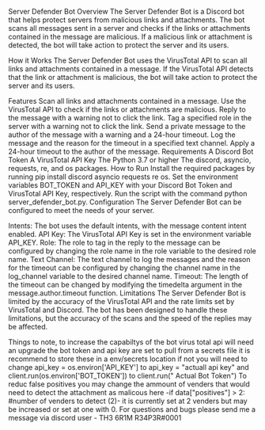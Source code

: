 Server Defender Bot
Overview
The Server Defender Bot is a Discord bot that helps protect servers from malicious links and attachments. The bot scans all messages sent in a server and checks if the links or attachments contained in the message are malicious. If a malicious link or attachment is detected, the bot will take action to protect the server and its users.

How it Works
The Server Defender Bot uses the VirusTotal API to scan all links and attachments contained in a message. If the VirusTotal API detects that the link or attachment is malicious, the bot will take action to protect the server and its users.

Features
Scan all links and attachments contained in a message.
Use the VirusTotal API to check if the links or attachments are malicious.
Reply to the message with a warning not to click the link.
Tag a specified role in the server with a warning not to click the link.
Send a private message to the author of the message with a warning and a 24-hour timeout.
Log the message and the reason for the timeout in a specified text channel.
Apply a 24-hour timeout to the author of the message.
Requirements
A Discord Bot Token
A VirusTotal API Key
The Python 3.7 or higher
The discord, asyncio, requests, re, and os packages.
How to Run
Install the required packages by running pip install discord asyncio requests re os.
Set the environment variables BOT_TOKEN and API_KEY with your Discord Bot Token and VirusTotal API Key, respectively.
Run the script with the command python server_defender_bot.py.
Configuration
The Server Defender Bot can be configured to meet the needs of your server.

Intents: The bot uses the default intents, with the message content intent enabled.
API Key: The VirusTotal API Key is set in the environment variable API_KEY.
Role: The role to tag in the reply to the message can be configured by changing the role name in the role variable to the desired role name.
Text Channel: The text channel to log the messages and the reason for the timeout can be configured by changing the channel name in the log_channel variable to the desired channel name.
Timeout: The length of the timeout can be changed by modifying the timedelta argument in the message.author.timeout function.
Limitations
The Server Defender Bot is limited by the accuracy of the VirusTotal API and the rate limits set by VirusTotal and Discord. The bot has been designed to handle these limitations, but the accuracy of the scans and the speed of the replies may be affected.

Things to note, to increase the capabiltys of the bot virus total api will need an upgrade the bot token and api key are set to pull from a secrets file it is recommend to store these in a env/secrets location if not you will need to change  api_key = os.environ['API_KEY'] to api_key = "actuall api key" and client.run(os.environ['BOT_TOKEN']) to client.run(" Actual Bot Token")  To reduc false positives you may change the ammount of venders that would need to detect the attachment as malicous here -if data["positives"] > 2: #number of venders to detect (2)- it is currently set at 2 venders but may be increased or set at one with 0. For questions and bugs please send me a message via discord user - TH3 6R1M R34P3R#0001